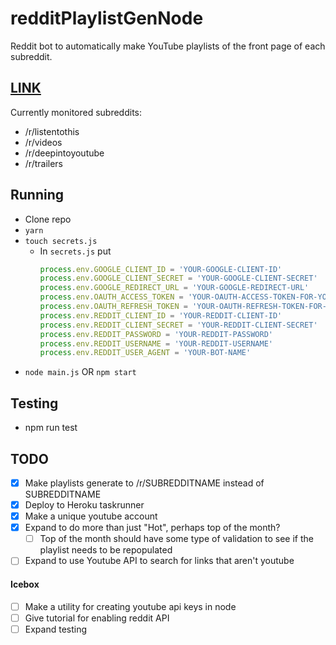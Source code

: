 # redditPlaylistGenNode
Reddit bot to automatically make YouTube playlists of the front page of each subreddit.

## [LINK](https://www.youtube.com/channel/UCi4M2JdQnGf_xv7iV0RVqNA/playlists?view_as=subscriber)

Currently monitored subreddits:
* /r/listentothis
* /r/videos
* /r/deepintoyoutube
* /r/trailers

## Running
* Clone repo
* `yarn`
* `touch secrets.js`
  * In `secrets.js` put
    ```javascript
    process.env.GOOGLE_CLIENT_ID = 'YOUR-GOOGLE-CLIENT-ID'
    process.env.GOOGLE_CLIENT_SECRET = 'YOUR-GOOGLE-CLIENT-SECRET'
    process.env.GOOGLE_REDIRECT_URL = 'YOUR-GOOGLE-REDIRECT-URL'
    process.env.OAUTH_ACCESS_TOKEN = 'YOUR-OAUTH-ACCESS-TOKEN-FOR-YOUR-ACCOUNT'
    process.env.OAUTH_REFRESH_TOKEN = 'YOUR-OAUTH-REFRESH-TOKEN-FOR-YOUR-ACCOUNT'
    process.env.REDDIT_CLIENT_ID = 'YOUR-REDDIT-CLIENT-ID'
    process.env.REDDIT_CLIENT_SECRET = 'YOUR-REDDIT-CLIENT-SECRET'
    process.env.REDDIT_PASSWORD = 'YOUR-REDDIT-PASSWORD'
    process.env.REDDIT_USERNAME = 'YOUR-REDDIT-USERNAME'
    process.env.REDDIT_USER_AGENT = 'YOUR-BOT-NAME'
    ```
* `node main.js` OR `npm start`

## Testing
* npm run test

## TODO
- [X] Make playlists generate to /r/SUBREDDITNAME instead of SUBREDDITNAME
- [X] Deploy to Heroku taskrunner
- [X] Make a unique youtube account
- [X] Expand to do more than just "Hot", perhaps top of the month?
  - [ ] Top of the month should have some type of validation to see if the playlist needs to be repopulated
- [ ] Expand to use Youtube API to search for links that aren't youtube

#### Icebox
- [ ] Make a utility for creating youtube api keys in node
- [ ] Give tutorial for enabling reddit API
- [ ] Expand testing

